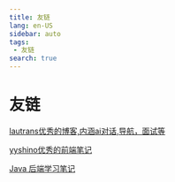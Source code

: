 ```yaml
---
title: 友链
lang: en-US
sidebar: auto
tags:
 - 友链
search: true
---
```

#  友链

[lautrans优秀的博客,内涵ai对话,导航，面试等](https://www.lautrans.cn/)

[yyshino优秀的前端笔记](https://v-blog.yyshino.top/)

[Java 后端学习笔记](https://ybtrzjt.com/guide/frontend/deploy/custom-width.html)
